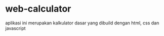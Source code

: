 # web-calculator
aplikasi ini merupakan kalkulator dasar yang dibuild dengan html, css dan javascript
